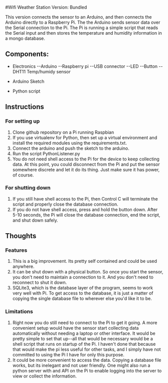#Wifi Weather Station Version: Bundled

This version connects the sensor to an Arduino, and then connects the Arduino 
directly to a Raspberry Pi. The the Arduino sends sensor data over the Serial
connection to the Pi. The Pi is running a simple script that reads the Serial input
and then stores the temperature and humidity information in a mongo database. 

## Components:

- Electronics
--Arduino
--Raspberry pi
--USB connector
--LED
--Button
--DHT11 Temp/humidy sensor

- Arduino Sketch

- Python script

## Instructions

### For setting up
1. Clone github repository on a Pi running Raspbian
2. If you use virtualenv for Python, then set up a virtual environment and install the 
required modules using the requirements.txt.
3. Connect the arduino and push the sketch to the arduino.
4. Run the script PythonListener.py
5. You do not need shell access to the Pi for the device to keep collecting data. At this
point, you could disconnect from the Pi and put the sensor somewhere discrete and let it
do its thing. Just make sure it has power, of course. 

### For shutting down
1. If you still have shell access to the Pi, then Control C will terminate the script and 
properly close the database connection. 
2. If you do not have shell access, press and hold the button down. After 5-10 seconds, 
the Pi will close the database connection, end the script, and shut down safely. 

## Thoughts
  

### Features
1. This is a big improvement. Its pretty self contained and could be used anywhere. 
2. It can be shut down with a physical button. So once you start the sensor, you don't need to 
maintain a connection to it. And you don't need to reconnect to shut it down. 
3. SQLite3, which is the database layer of the program, seems to work very well with Pi. 
To get access to the database, it is just a matter of copying the single database file to
wherever else you'd like it to be. 

### Limitations
1. Right now you do still need to connect to the Pi to get it going. A more convenient setup
would have the sensor start collecting data automatically without needing a laptop or other
interface. It would be pretty simple to set that up--all that would be necessary would be
a shell script that runs on startup of the Pi. I haven't done that because that would make
the pi less useful for other tasks, and I simply have not committed to using the Pi I have
for only this purpose.
2. It could be more convenient to access the data. Copying a database file works, but its 
inelegant and not user friendly. One might also run a python server with and API
on the Pi to enable logging into the server to view or collect the information. 